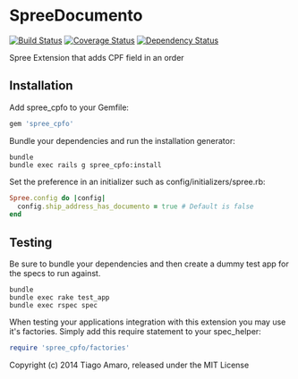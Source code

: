 SpreeDocumento
========

[![Build Status](https://travis-ci.org/tiagoamaro/spree_cpfo.png?branch=2-1-stable)](https://travis-ci.org/tiagoamaro/spree_cpfo)
[![Coverage Status](https://coveralls.io/repos/tiagoamaro/spree_cpfo/badge.png?branch=2-1-stable)](https://coveralls.io/r/tiagoamaro/spree_cpfo?branch=2-1-stable)
[![Dependency Status](https://gemnasium.com/tiagoamaro/spree_cpfo.png)](https://gemnasium.com/tiagoamaro/spree_cpfo)

Spree Extension that adds CPF field in an order

Installation
------------

Add spree_cpfo to your Gemfile:

```ruby
gem 'spree_cpfo'
```

Bundle your dependencies and run the installation generator:

```shell
bundle
bundle exec rails g spree_cpfo:install
```

Set the preference in an initializer such as config/initializers/spree.rb:

```ruby
Spree.config do |config|
  config.ship_address_has_documento = true # Default is false
end
```

Testing
-------

Be sure to bundle your dependencies and then create a dummy test app for the specs to run against.

```shell
bundle
bundle exec rake test_app
bundle exec rspec spec
```

When testing your applications integration with this extension you may use it's factories.
Simply add this require statement to your spec_helper:

```ruby
require 'spree_cpfo/factories'
```

Copyright (c) 2014 Tiago Amaro, released under the MIT License
